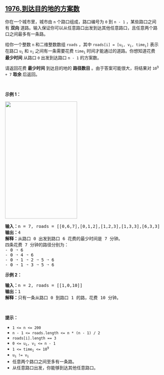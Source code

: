 ## [1976.到达目的地的方案数](https://leetcode.cn/problems/number-of-ways-to-arrive-at-destination/)
<p>你在一个城市里，城市由 <code>n</code>&nbsp;个路口组成，路口编号为&nbsp;<code>0</code>&nbsp;到&nbsp;<code>n - 1</code>&nbsp;，某些路口之间有 <strong>双向</strong>&nbsp;道路。输入保证你可以从任意路口出发到达其他任意路口，且任意两个路口之间最多有一条路。</p>

<p>给你一个整数&nbsp;<code>n</code>&nbsp;和二维整数数组&nbsp;<code>roads</code>&nbsp;，其中&nbsp;<code>roads[i] = [u<sub>i</sub>, v<sub>i</sub>, time<sub>i</sub>]</code>&nbsp;表示在路口&nbsp;<code>u<sub>i</sub></code>&nbsp;和&nbsp;<code>v<sub>i</sub></code>&nbsp;之间有一条需要花费&nbsp;<code>time<sub>i</sub></code>&nbsp;时间才能通过的道路。你想知道花费 <strong>最少时间</strong>&nbsp;从路口&nbsp;<code>0</code>&nbsp;出发到达路口&nbsp;<code>n - 1</code>&nbsp;的方案数。</p>

<p>请返回花费 <strong>最少时间</strong>&nbsp;到达目的地的 <strong>路径数目</strong>&nbsp;。由于答案可能很大，将结果对&nbsp;<code>10<sup>9</sup> + 7</code>&nbsp;<strong>取余</strong>&nbsp;后返回。</p>

<p>&nbsp;</p>

<p><strong>示例 1：</strong></p>
<img alt="" src="https://assets.leetcode.com/uploads/2021/07/17/graph2.png" style="width: 235px; height: 381px;">
<pre><b>输入：</b>n = 7, roads = [[0,6,7],[0,1,2],[1,2,3],[1,3,3],[6,3,3],[3,5,1],[6,5,1],[2,5,1],[0,4,5],[4,6,2]]
<b>输出：</b>4
<b>解释：</b>从路口 0 出发到路口 6 花费的最少时间是 7 分钟。
四条花费 7 分钟的路径分别为：
- 0 ➝ 6
- 0 ➝ 4 ➝ 6
- 0 ➝ 1 ➝ 2 ➝ 5 ➝ 6
- 0 ➝ 1 ➝ 3 ➝ 5 ➝ 6
</pre>

<p><strong>示例 2：</strong></p>

<pre><b>输入：</b>n = 2, roads = [[1,0,10]]
<b>输出：</b>1
<b>解释：</b>只有一条从路口 0 到路口 1 的路，花费 10 分钟。
</pre>

<p>&nbsp;</p>

<p><strong>提示：</strong></p>

<ul>
	<li><code>1 &lt;= n &lt;= 200</code></li>
	<li><code>n - 1 &lt;= roads.length &lt;= n * (n - 1) / 2</code></li>
	<li><code>roads[i].length == 3</code></li>
	<li><code>0 &lt;= u<sub>i</sub>, v<sub>i</sub> &lt;= n - 1</code></li>
	<li><code>1 &lt;= time<sub>i</sub> &lt;= 10<sup>9</sup></code></li>
	<li><code>u<sub>i </sub>!= v<sub>i</sub></code></li>
	<li>任意两个路口之间至多有一条路。</li>
	<li>从任意路口出发，你能够到达其他任意路口。</li>
</ul>
